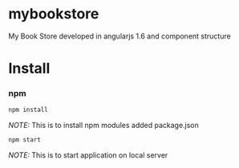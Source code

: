 # mybookstore
My Book Store developed in angularjs 1.6 and component structure

Install
=======
### npm

```bash
npm install
```
*NOTE:* This is to install npm modules added package.json

```bash
npm start
```
*NOTE:* This is to start application on local server